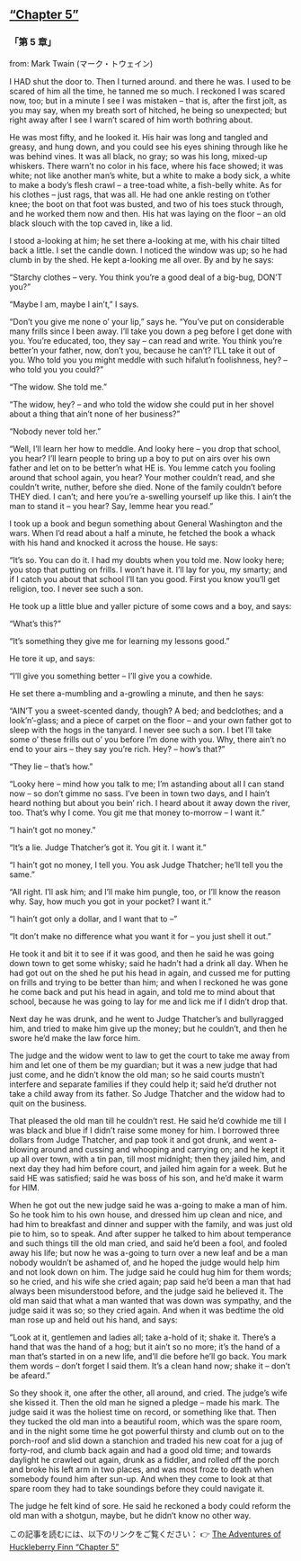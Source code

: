 ## [“Chapter 5”](https://www.beanreading.com/ja/article/771?source=github )   
 
 ###  「第 5 章」 

 from:  Mark Twain (マーク・トウェイン) 
 
 
 I HAD shut the door to. Then I turned around. and there he was. I used to be scared of him all the time, he tanned me so much. I reckoned I was scared now, too; but in a minute I see I was mistaken – that is, after the first jolt, as you may say, when my breath sort of hitched, he being so unexpected; but right away after I see I warn’t scared of him worth bothring about.





He was most fifty, and he looked it. His hair was long and tangled and greasy, and hung down, and you could see his eyes shining through like he was behind vines. It was all black, no gray; so was his long, mixed-up whiskers. There warn’t no color in his face, where his face showed; it was white; not like another man’s white, but a white to make a body sick, a white to make a body’s flesh crawl – a tree-toad white, a fish-belly white. As for his clothes – just rags, that was all. He had one ankle resting on t’other knee; the boot on that foot was busted, and two of his toes stuck through, and he worked them now and then. His hat was laying on the floor – an old black slouch with the top caved in, like a lid.





I stood a-looking at him; he set there a-looking at me, with his chair tilted back a little. I set the candle down. I noticed the window was up; so he had clumb in by the shed. He kept a-looking me all over. By and by he says:





“Starchy clothes – very. You think you’re a good deal of a big-bug, DON’T you?”





“Maybe I am, maybe I ain’t,” I says.





“Don’t you give me none o’ your lip,” says he. “You’ve put on considerable many frills since I been away. I’ll take you down a peg before I get done with you. You’re educated, too, they say – can read and write. You think you’re better’n your father, now, don’t you, because he can’t? I’LL take it out of you. Who told you you might meddle with such hifalut’n foolishness, hey? – who told you you could?”





“The widow. She told me.”





“The widow, hey? – and who told the widow she could put in her shovel about a thing that ain’t none of her business?”





“Nobody never told her.”





“Well, I’ll learn her how to meddle. And looky here – you drop that school, you hear? I’ll learn people to bring up a boy to put on airs over his own father and let on to be better’n what HE is. You lemme catch you fooling around that school again, you hear? Your mother couldn’t read, and she couldn’t write, nuther, before she died. None of the family couldn’t before THEY died. I can’t; and here you’re a-swelling yourself up like this. I ain’t the man to stand it – you hear? Say, lemme hear you read.”





I took up a book and begun something about General Washington and the wars. When I’d read about a half a minute, he fetched the book a whack with his hand and knocked it across the house. He says:





“It’s so. You can do it. I had my doubts when you told me. Now looky here; you stop that putting on frills. I won’t have it. I’ll lay for you, my smarty; and if I catch you about that school I’ll tan you good. First you know you’ll get religion, too. I never see such a son.





He took up a little blue and yaller picture of some cows and a boy, and says:





“What’s this?”





“It’s something they give me for learning my lessons good.”





He tore it up, and says:





“I’ll give you something better – I’ll give you a cowhide.





He set there a-mumbling and a-growling a minute, and then he says:





“AIN’T you a sweet-scented dandy, though? A bed; and bedclothes; and a look’n’-glass; and a piece of carpet on the floor – and your own father got to sleep with the hogs in the tanyard. I never see such a son. I bet I’ll take some o’ these frills out o’ you before I’m done with you. Why, there ain’t no end to your airs – they say you’re rich. Hey? – how’s that?”





“They lie – that’s how.”





“Looky here – mind how you talk to me; I’m astanding about all I can stand now – so don’t gimme no sass. I’ve been in town two days, and I hain’t heard nothing but about you bein’ rich. I heard about it away down the river, too. That’s why I come. You git me that money to-morrow – I want it.”





“I hain’t got no money.”





“It’s a lie. Judge Thatcher’s got it. You git it. I want it.”





“I hain’t got no money, I tell you. You ask Judge Thatcher; he’ll tell you the same.”





“All right. I’ll ask him; and I’ll make him pungle, too, or I’ll know the reason why. Say, how much you got in your pocket? I want it.”





“I hain’t got only a dollar, and I want that to –”





“It don’t make no difference what you want it for – you just shell it out.”





He took it and bit it to see if it was good, and then he said he was going down town to get some whisky; said he hadn’t had a drink all day. When he had got out on the shed he put his head in again, and cussed me for putting on frills and trying to be better than him; and when I reckoned he was gone he come back and put his head in again, and told me to mind about that school, because he was going to lay for me and lick me if I didn’t drop that.





Next day he was drunk, and he went to Judge Thatcher’s and bullyragged him, and tried to make him give up the money; but he couldn’t, and then he swore he’d make the law force him.





The judge and the widow went to law to get the court to take me away from him and let one of them be my guardian; but it was a new judge that had just come, and he didn’t know the old man; so he said courts mustn’t interfere and separate families if they could help it; said he’d druther not take a child away from its father. So Judge Thatcher and the widow had to quit on the business.





That pleased the old man till he couldn’t rest. He said he’d cowhide me till I was black and blue if I didn’t raise some money for him. I borrowed three dollars from Judge Thatcher, and pap took it and got drunk, and went a-blowing around and cussing and whooping and carrying on; and he kept it up all over town, with a tin pan, till most midnight; then they jailed him, and next day they had him before court, and jailed him again for a week. But he said HE was satisfied; said he was boss of his son, and he’d make it warm for HIM.





When he got out the new judge said he was a-going to make a man of him. So he took him to his own house, and dressed him up clean and nice, and had him to breakfast and dinner and supper with the family, and was just old pie to him, so to speak. And after supper he talked to him about temperance and such things till the old man cried, and said he’d been a fool, and fooled away his life; but now he was a-going to turn over a new leaf and be a man nobody wouldn’t be ashamed of, and he hoped the judge would help him and not look down on him. The judge said he could hug him for them words; so he cried, and his wife she cried again; pap said he’d been a man that had always been misunderstood before, and the judge said he believed it. The old man said that what a man wanted that was down was sympathy, and the judge said it was so; so they cried again. And when it was bedtime the old man rose up and held out his hand, and says:





“Look at it, gentlemen and ladies all; take a-hold of it; shake it. There’s a hand that was the hand of a hog; but it ain’t so no more; it’s the hand of a man that’s started in on a new life, and’ll die before he’ll go back. You mark them words – don’t forget I said them. It’s a clean hand now; shake it – don’t be afeard.”





So they shook it, one after the other, all around, and cried. The judge’s wife she kissed it. Then the old man he signed a pledge – made his mark. The judge said it was the holiest time on record, or something like that. Then they tucked the old man into a beautiful room, which was the spare room, and in the night some time he got powerful thirsty and clumb out on to the porch-roof and slid down a stanchion and traded his new coat for a jug of forty-rod, and clumb back again and had a good old time; and towards daylight he crawled out again, drunk as a fiddler, and rolled off the porch and broke his left arm in two places, and was most froze to death when somebody found him after sun-up. And when they come to look at that spare room they had to take soundings before they could navigate it.





The judge he felt kind of sore. He said he reckoned a body could reform the old man with a shotgun, maybe, but he didn’t know no other way.


この記事を読むには、以下のリンクをご覧ください：  👉    [The Adventures of Huckleberry Finn “Chapter 5”](https://www.beanreading.com/ja/article/771?source=github ) 
